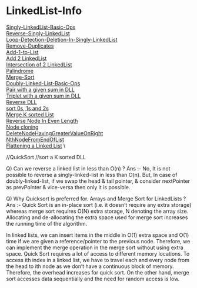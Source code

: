 # LinkedList-Info 
[Singly-LinkedList-Basic-Ops](https://github.com/mkeshav218/DSA/blob/master/src/linkedList/SinglyLinkedList.java) \
[Reverse-Singly-LinkedList](https://github.com/mkeshav218/DSA/blob/master/src/linkedList/ReverseSinglyLinkedList.java) \
[Loop-Detection-Deletion-In-Singly-LinkedList](https://github.com/mkeshav218/DSA/blob/master/src/linkedList/LoopDetectionandDeletion.java) \
[Remove-Duplicates](https://github.com/mkeshav218/DSA/blob/master/src/linkedList/RemoveDuplicatesinLinkedList.java) \
[Add-1-to-List](https://github.com/mkeshav218/DSA/blob/master/src/linkedList/Add1ToList.java) \
[Add 2 LinkedList](https://github.com/mkeshav218/DSA/blob/master/src/linkedList/Add2List.java) \
[Intersection of 2 LinkedList](https://github.com/mkeshav218/DSA/blob/master/src/linkedList/IntersectionOf2List.java) \
[Palindrome](https://github.com/mkeshav218/DSA/blob/master/src/linkedList/Palindrome.java) \
[Merge-Sort](https://github.com/mkeshav218/DSA/blob/master/src/linkedList/MergeSort.java) \
[Doubly-Linked-List-Basic-Ops](https://github.com/mkeshav218/DSA/blob/master/src/linkedList/DoublyLinkedList.java) \
[Pair with a given sum in DLL](https://github.com/mkeshav218/DSA/blob/master/src/linkedList/PairWithGivenSumInDLL.java) \
[Triplet with a given sum in DLL](https://github.com/mkeshav218/DSA/blob/master/src/linkedList/TripletWithGivenSum.java) \
[Reverse DLL](https://github.com/mkeshav218/DSA/blob/master/src/linkedList/ReverseDoublyLinkedList.java) \
[sort 0s, 1s and 2s](https://github.com/mkeshav218/DSA/blob/master/src/linkedList/Sort_0_1_2.java) \
[Merge K sorted List](https://github.com/mkeshav218/DSA/blob/master/src/linkedList/MergeKSortedList.java) \
[Reverse Node In Even Length](https://github.com/mkeshav218/DSA/blob/master/src/linkedList/ReverseNodeInEvenLength.java) \
[Node cloning](https://github.com/mkeshav218/DSA/blob/master/src/linkedList/NodeCloning.java) \
[DeleteNodeHavingGreaterValueOnRight](https://github.com/mkeshav218/DSA/blob/master/src/linkedList/DeleteNodeHavingGreaterValueOnRight.java) \
[NthNodeFromEndOfList](https://github.com/mkeshav218/DSA/blob/master/src/linkedList/NthNodeFromEndOfList.java) \
[Flattening a Linked List](https://github.com/mkeshav218/DSA/blob/master/src/linkedList/FlatteningLinkedList.java) \

//QuickSort
//sort a K sorted DLL

Q) Can we reverse a linked list in less than O(n) ?
Ans :- No, It is not possible to reverse a singly-linked-list in less than O(n). But, In case of doubly-linked-list, if we swap the head & tail pointer, & consider nextPointer as prevPointer & vice-versa then only it is possible.

Q) Why Quicksort is preferred for. Arrays and Merge Sort for LinkedLists ?
Ans :- Quick Sort is an in-place sort (i.e. it doesn’t require any extra storage) whereas merge sort requires O(N) extra storage, N denoting the array size. Allocating and de-allocating the extra space used for merge sort increases the running time of the algorithm.

In linked lists, we can insert items in the middle in O(1) extra space and O(1) time if we are given a reference/pointer to the previous node. Therefore, we can implement the merge operation in the merge sort without using extra space.
Quick Sort requires a lot of access to different memory locations. To access ith index in a linked list, we have to travel each and every node from the head to ith node as we don’t have a continuous block of memory. Therefore, the overhead increases for quick sort. On the other hand, merge sort accesses data sequentially and the need for random access is low.